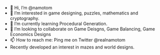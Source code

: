 - 👋 Hi, I’m @namotom
- 👀 I’m interested in game designing, puzzles, mathematics and cryptography.
- 🌱 I’m currently learning Procedural Generation.
- 💞️ I’m looking to collaborate on Game Deisgns, Game Balancing, Game Economics Designs
- 📫 How to reach me: Ping me on Twitter @realnamotom
- Recently developed an interest in mazes and world designs.

<!---
namotom/namotom is a ✨ special ✨ repository because its `README.md` (this file) appears on your GitHub profile.
You can click the Preview link to take a look at your changes.
--->
